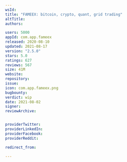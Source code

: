 ```yaml
---
wsId: 
title: "FAMEEX: bitcoin, crypto, quant, grid trading"
altTitle: 
authors:

users: 5000
appId: com.app.fameex
released: 2020-08-10
updated: 2021-08-17
version: "2.5.0"
stars: 5.0
ratings: 627
reviews: 567
size: 41M
website: 
repository: 
issue: 
icon: com.app.fameex.png
bugbounty: 
verdict: wip
date: 2021-08-02
signer: 
reviewArchive:


providerTwitter: 
providerLinkedIn: 
providerFacebook: 
providerReddit: 

redirect_from:

---
```



